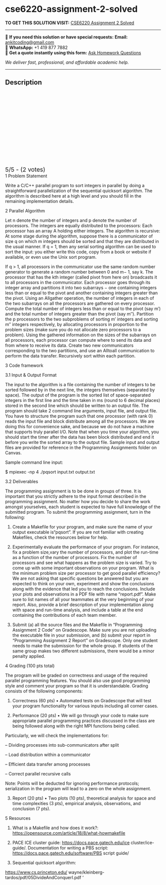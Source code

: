 # cse6220-assignment-2-solved
**TO GET THIS SOLUTION VISIT:** [CSE6220 Assignment 2 Solved](https://www.ankitcodinghub.com/product/cse6220-programming-assignment-2-solved/)


---

📩 **If you need this solution or have special requests:** **Email:** ankitcoding@gmail.com  
📱 **WhatsApp:** +1 419 877 7882  
📄 **Get a quote instantly using this form:** [Ask Homework Questions](https://www.ankitcodinghub.com/services/ask-homework-questions/)

*We deliver fast, professional, and affordable academic help.*

---

<h2>Description</h2>



<div class="kk-star-ratings kksr-auto kksr-align-center kksr-valign-top" data-payload="{&quot;align&quot;:&quot;center&quot;,&quot;id&quot;:&quot;114151&quot;,&quot;slug&quot;:&quot;default&quot;,&quot;valign&quot;:&quot;top&quot;,&quot;ignore&quot;:&quot;&quot;,&quot;reference&quot;:&quot;auto&quot;,&quot;class&quot;:&quot;&quot;,&quot;count&quot;:&quot;2&quot;,&quot;legendonly&quot;:&quot;&quot;,&quot;readonly&quot;:&quot;&quot;,&quot;score&quot;:&quot;5&quot;,&quot;starsonly&quot;:&quot;&quot;,&quot;best&quot;:&quot;5&quot;,&quot;gap&quot;:&quot;4&quot;,&quot;greet&quot;:&quot;Rate this product&quot;,&quot;legend&quot;:&quot;5\/5 - (2 votes)&quot;,&quot;size&quot;:&quot;24&quot;,&quot;title&quot;:&quot;CSE6220  Assignment 2 Solved&quot;,&quot;width&quot;:&quot;138&quot;,&quot;_legend&quot;:&quot;{score}\/{best} - ({count} {votes})&quot;,&quot;font_factor&quot;:&quot;1.25&quot;}">

<div class="kksr-stars">

<div class="kksr-stars-inactive">
            <div class="kksr-star" data-star="1" style="padding-right: 4px">


<div class="kksr-icon" style="width: 24px; height: 24px;"></div>
        </div>
            <div class="kksr-star" data-star="2" style="padding-right: 4px">


<div class="kksr-icon" style="width: 24px; height: 24px;"></div>
        </div>
            <div class="kksr-star" data-star="3" style="padding-right: 4px">


<div class="kksr-icon" style="width: 24px; height: 24px;"></div>
        </div>
            <div class="kksr-star" data-star="4" style="padding-right: 4px">


<div class="kksr-icon" style="width: 24px; height: 24px;"></div>
        </div>
            <div class="kksr-star" data-star="5" style="padding-right: 4px">


<div class="kksr-icon" style="width: 24px; height: 24px;"></div>
        </div>
    </div>

<div class="kksr-stars-active" style="width: 138px;">
            <div class="kksr-star" style="padding-right: 4px">


<div class="kksr-icon" style="width: 24px; height: 24px;"></div>
        </div>
            <div class="kksr-star" style="padding-right: 4px">


<div class="kksr-icon" style="width: 24px; height: 24px;"></div>
        </div>
            <div class="kksr-star" style="padding-right: 4px">


<div class="kksr-icon" style="width: 24px; height: 24px;"></div>
        </div>
            <div class="kksr-star" style="padding-right: 4px">


<div class="kksr-icon" style="width: 24px; height: 24px;"></div>
        </div>
            <div class="kksr-star" style="padding-right: 4px">


<div class="kksr-icon" style="width: 24px; height: 24px;"></div>
        </div>
    </div>
</div>


<div class="kksr-legend" style="font-size: 19.2px;">
            5/5 - (2 votes)    </div>
    </div>
1 Problem Statement

Write a C/C++ parallel program to sort integers in parallel by doing a straightforward parallelization of the sequential quicksort algorithm. The algorithm is described here at a high level and you should fill in the remaining implementation details.

2 Parallel Algorithm

Let n denote the number of integers and p denote the number of processors. The integers are equally distributed to the processors: Each processor has an array A holding either integers. The algorithm is recursive: At some stage during the algorithm, suppose there is a communicator of size q on which m integers should be sorted and that they are distributed in the usual manner. If q = 1, then any serial sorting algorithm can be used to sort the input: you either write this code, copy from a book or website if available, or even use the Unix sort program.

If q &gt; 1, all processors in the communicator use the same random number generator to generate a random number between 0 and m− 1, say k. The processor that has the kth integer (called pivot from here on) broadcasts it to all processors in the communicator. Each processor goes through its integer array and partitions it into two subarrays − one containing integers less than or equal to the pivot and another containing integers greater than the pivot. Using an Allgather operation, the number of integers in each of the two subarrays on all the processors are gathered on every processor. Compute the total number of integers less than or equal to the pivot (say m′) and the total number of integers greater than the pivot (say m′′). Partition the p processors to the two subproblems of sorting m′ integers and sorting m′′ integers respectively, by allocating processors in proportion to the problem sizes (make sure you do not allocate zero processors to a problem). Using the gathered information on the sizes of the subarrays on all processors, each processor can compute where to send its data and from where to receive its data. Create two new communicators corresponding to the two partitions, and use an Alltoall communication to perform the data transfer. Recursively sort within each partition.

3 Code framework

3.1 Input &amp; Output Format

The input to the algorithm is a file containing the number of integers to be sorted followed by in the next line, the integers themselves (separated by space). The output of the program is the sorted list of space-separated integers in the first line and the time taken in ms (round to 6 decimal places) stored in the second line which should be written to an output file. The program should take 2 command line arguments, input file, and output file. You have to structure the program such that one processor (with rank 0) reads the input file and block distribute among all the processors. We are doing this for convenience sake, and because we do not have a machine that supports truly parallel I/O. Note that when you time your algorithm, you should start the timer after the data has been block distributed and end it before you write the sorted array to the output file. Sample input and output files are provided for reference in the Programming Assignments folder on Canvas.

Sample command line input:

$ mpiexec -np 4 ./pqsort input.txt output.txt

3.2 Deliverables

The programming assignment is to be done in groups of three. It is important that you strictly adhere to the input format described in the programming assignment. No matter how you decide to share the work amongst yourselves, each student is expected to have full knowledge of the submitted program. To submit the programming assignment, turn in the following:

1. Create a Makefile for your program, and make sure the name of your output executable is“pqsort”. If you are not familiar with creating Makefiles, check the resources below for help.

2. Experimentally evaluate the performance of your program. For instance, fix a problem size,vary the number of processors, and plot the run-time as a function of the number of processors. Fix the number of processors and see what happens as the problem size is varied. Try to come up with some important observations on your program. What is the minimum problem size per processor to get good parallel efficiency? We are not asking that specific questions be answered but you are expected to think on your own, experiment and show the conclusions along with the evidence that led you to reach the conclusions. Include your plots and observations in a PDF file with name “report.pdf”. Make sure to list names of all your teammates at the very beginning of your report. Also, provide a brief description of your implementation along with space and run-time analysis, and include a table at the end containing the contributions of each team member.

3. Submit (a) all the source files and the Makefile in “Programming Assignment 2 Code” on Gradescope. Make sure you are not uploading the executable file in your submission, and (b) submit your report in “Programming Assignment 2 Report” on Gradescope. Only one student needs to make the submission for the whole group. If students of the same group makes two different submissions, there would be a minor penalty applied.

4 Grading (100 pts total)

The program will be graded on correctness and usage of the required parallel programming features. You should also use good programming style and comment your program so that it is understandable. Grading consists of the following components:

1. Correctness (60 pts) • Automated tests on Gradescope that will test your program functionality for various inputs including all corner cases.

2. Performance (20 pts) • We will go through your code to make sure appropriate parallel programming practices discussed in the class are being followed along with the right MPI functions being called.

Particularly, we will check the implementations for:

– Dividing processes into sub-communicators after split

– Load distribution within a communicator

– Efficient data transfer among processes

– Correct parallel recursive calls

Note: Points will be deducted for ignoring performance protocols; serialization in the program will lead to a zero on the whole assignment.

3. Report (20 pts) • Two plots (10 pts), theoretical analysis for space and time complexities (3 pts), empirical analysis, observations, and conclusion (7 pts).

5 Resources

1. What is a Makefile and how does it work?: https://opensource.com/article/18/8/what-howmakefile

2. PACE ICE cluster guide: https://docs.pace.gatech.edu/ice cluster/ice-guide/. Documentation for writing a PBS script: https://docs.pace.gatech.edu/software/PBS script guide/

3. Sequential quicksort algorithm:

https://www.cs.princeton.edu/ wayne/kleinberg-tardos/pdf/05DivideAndConquerI.pdf ‘
